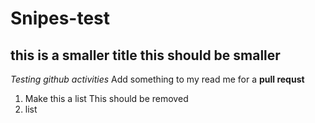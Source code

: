 # Snipes-test
## this is a smaller title this should be smaller
_Testing github activities_
Add something to my read me for a **pull requst**
1. Make this a list
This should be removed
2. list

